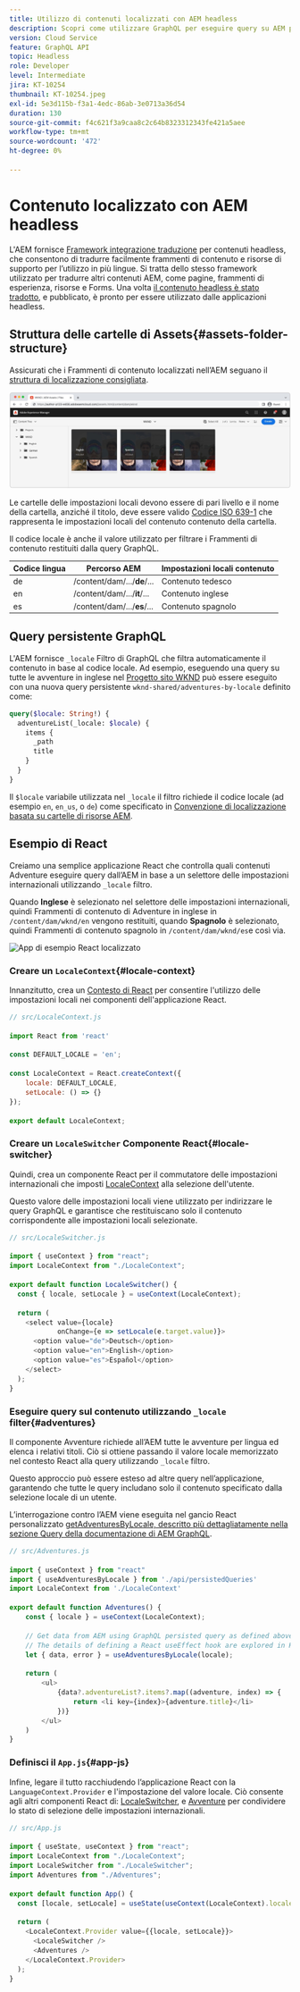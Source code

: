 ```yaml
---
title: Utilizzo di contenuti localizzati con AEM headless
description: Scopri come utilizzare GraphQL per eseguire query su AEM per contenuti localizzati.
version: Cloud Service
feature: GraphQL API
topic: Headless
role: Developer
level: Intermediate
jira: KT-10254
thumbnail: KT-10254.jpeg
exl-id: 5e3d115b-f3a1-4edc-86ab-3e0713a36d54
duration: 130
source-git-commit: f4c621f3a9caa8c2c64b8323312343fe421a5aee
workflow-type: tm+mt
source-wordcount: '472'
ht-degree: 0%

---
```


# Contenuto localizzato con AEM headless

L&#39;AEM fornisce [Framework integrazione traduzione](https://experienceleague.adobe.com/docs/experience-manager-cloud-service/content/sites/administering/reusing-content/translation/integration-framework.html) per contenuti headless, che consentono di tradurre facilmente frammenti di contenuto e risorse di supporto per l’utilizzo in più lingue. Si tratta dello stesso framework utilizzato per tradurre altri contenuti AEM, come pagine, frammenti di esperienza, risorse e Forms. Una volta [il contenuto headless è stato tradotto](https://experienceleague.adobe.com/docs/experience-manager-cloud-service/content/headless/journeys/translation/overview.html?lang=it), e pubblicato, è pronto per essere utilizzato dalle applicazioni headless.

## Struttura delle cartelle di Assets{#assets-folder-structure}

Assicurati che i Frammenti di contenuto localizzati nell’AEM seguano il [struttura di localizzazione consigliata](https://experienceleague.adobe.com/docs/experience-manager-cloud-service/content/headless/journeys/translation/getting-started.html#recommended-structure).

![Cartelle di risorse AEM localizzate](./assets/localized-content/asset-folders.jpg)

Le cartelle delle impostazioni locali devono essere di pari livello e il nome della cartella, anziché il titolo, deve essere valido [Codice ISO 639-1](https://en.wikipedia.org/wiki/List_of_ISO_639-1_codes) che rappresenta le impostazioni locali del contenuto contenuto della cartella.

Il codice locale è anche il valore utilizzato per filtrare i Frammenti di contenuto restituiti dalla query GraphQL.

| Codice lingua | Percorso AEM | Impostazioni locali contenuto |
|--------------------------------|----------|----------|
| de | /content/dam/.../**de**/... | Contenuto tedesco |
| en | /content/dam/.../**it**/... | Contenuto inglese |
| es | /content/dam/.../**es**/... | Contenuto spagnolo |

## Query persistente GraphQL

L&#39;AEM fornisce `_locale` Filtro di GraphQL che filtra automaticamente il contenuto in base al codice locale. Ad esempio, eseguendo una query su tutte le avventure in inglese nel [Progetto sito WKND](https://github.com/adobe/aem-guides-wknd) può essere eseguito con una nuova query persistente `wknd-shared/adventures-by-locale` definito come:

```graphql
query($locale: String!) {
  adventureList(_locale: $locale) {
    items {      
      _path
      title
    }
  }
}
```

Il `$locale` variabile utilizzata nel `_locale` il filtro richiede il codice locale (ad esempio `en`, `en_us`, o `de`) come specificato in [Convenzione di localizzazione basata su cartelle di risorse AEM](#assets-folder-structure).

## Esempio di React

Creiamo una semplice applicazione React che controlla quali contenuti Adventure eseguire query dall’AEM in base a un selettore delle impostazioni internazionali utilizzando `_locale` filtro.

Quando __Inglese__ è selezionato nel selettore delle impostazioni internazionali, quindi Frammenti di contenuto di Adventure in inglese in `/content/dam/wknd/en` vengono restituiti, quando __Spagnolo__ è selezionato, quindi Frammenti di contenuto spagnolo in `/content/dam/wknd/es`e così via.

![App di esempio React localizzato](./assets/localized-content/react-example.png)

### Creare un `LocaleContext`{#locale-context}

Innanzitutto, crea un [Contesto di React](https://reactjs.org/docs/context.html) per consentire l&#39;utilizzo delle impostazioni locali nei componenti dell&#39;applicazione React.

```javascript
// src/LocaleContext.js

import React from 'react'

const DEFAULT_LOCALE = 'en';

const LocaleContext = React.createContext({
    locale: DEFAULT_LOCALE, 
    setLocale: () => {}
});

export default LocaleContext;
```

### Creare un `LocaleSwitcher` Componente React{#locale-switcher}

Quindi, crea un componente React per il commutatore delle impostazioni internazionali che imposti [LocaleContext](#locale-context) alla selezione dell&#39;utente.

Questo valore delle impostazioni locali viene utilizzato per indirizzare le query GraphQL e garantisce che restituiscano solo il contenuto corrispondente alle impostazioni locali selezionate.

```javascript
// src/LocaleSwitcher.js

import { useContext } from "react";
import LocaleContext from "./LocaleContext";

export default function LocaleSwitcher() {
  const { locale, setLocale } = useContext(LocaleContext);

  return (
    <select value={locale}
            onChange={e => setLocale(e.target.value)}>
      <option value="de">Deutsch</option>
      <option value="en">English</option>
      <option value="es">Español</option>
    </select>
  );
}
```

### Eseguire query sul contenuto utilizzando `_locale` filter{#adventures}

Il componente Avventure richiede all’AEM tutte le avventure per lingua ed elenca i relativi titoli. Ciò si ottiene passando il valore locale memorizzato nel contesto React alla query utilizzando `_locale` filtro.

Questo approccio può essere esteso ad altre query nell’applicazione, garantendo che tutte le query includano solo il contenuto specificato dalla selezione locale di un utente.

L’interrogazione contro l’AEM viene eseguita nel gancio React personalizzato [getAdventuresByLocale, descritto più dettagliatamente nella sezione Query della documentazione di AEM GraphQL](./aem-headless-sdk.md).

```javascript
// src/Adventures.js

import { useContext } from "react"
import { useAdventuresByLocale } from './api/persistedQueries'
import LocaleContext from './LocaleContext'

export default function Adventures() {
    const { locale } = useContext(LocaleContext);

    // Get data from AEM using GraphQL persisted query as defined above 
    // The details of defining a React useEffect hook are explored in How to > AEM Headless SDK
    let { data, error } = useAdventuresByLocale(locale);

    return (
        <ul>
            {data?.adventureList?.items?.map((adventure, index) => { 
                return <li key={index}>{adventure.title}</li>
            })}
        </ul>
    )
}
```

### Definisci il `App.js`{#app-js}

Infine, legare il tutto racchiudendo l’applicazione React con la `LanguageContext.Provider` e l&#39;impostazione del valore locale. Ciò consente agli altri componenti React di: [LocaleSwitcher](#locale-switcher), e [Avventure](#adventures) per condividere lo stato di selezione delle impostazioni internazionali.

```javascript
// src/App.js

import { useState, useContext } from "react";
import LocaleContext from "./LocaleContext";
import LocaleSwitcher from "./LocaleSwitcher";
import Adventures from "./Adventures";

export default function App() {
  const [locale, setLocale] = useState(useContext(LocaleContext).locale);

  return (
    <LocaleContext.Provider value={{locale, setLocale}}>
      <LocaleSwitcher />
      <Adventures />
    </LocaleContext.Provider>
  );
}
```
